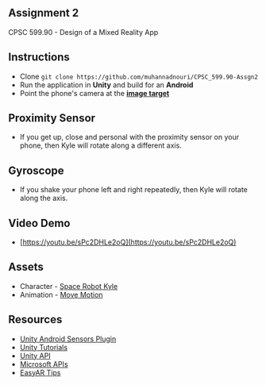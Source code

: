 ## Assignment 2
CPSC 599.90 - Design of a Mixed Reality App

## Instructions
- Clone `git clone https://github.com/muhannadnouri/CPSC_599.90-Assgn2`
- Run the application in **Unity** and build for an **Android**
- Point the phone's camera at the [**image target**](https://github.com/muhannadnouri/CPSC_599.90-Assgn2/blob/master/Assets/StreamingAssets/rocks.jpeg)

## Proximity Sensor
- If you get up, close and personal with the proximity sensor on your phone, then Kyle will rotate along a different axis.

## Gyroscope
- If you shake your phone left and right repeatedly, then Kyle will rotate along the axis.

## Video Demo
- [https://youtu.be/sPc2DHLe2oQ](https://youtu.be/sPc2DHLe2oQ)

## Assets
- Character - [Space Robot Kyle](https://assetstore.unity.com/packages/3d/characters/robots/space-robot-kyle-4696)
- Animation - [Move Motion](https://assetstore.unity.com/packages/3d/animations/move-motion-free-pack-25900)

## Resources
- [Unity Android Sensors Plugin](https://github.com/kshoji/Unity-Android-Sensor-Plugin)
- [Unity Tutorials](https://unity3d.com/learn/tutorials)
- [Unity API](https://docs.unity3d.com/ScriptReference/index.html)
- [Microsoft APIs](https://docs.microsoft.com/en-us/dotnet/api/)
- [EasyAR Tips](https://www.easyar.com/doc_sdk/en/Getting-Started/Setting-up-EasyAR-Unity-SDK.html)
